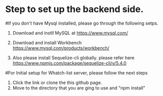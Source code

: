 
# Step to set up the backend side. 

#If you don't have Mysql installed, please go through the following setps. 

1. Download and instll MySQL at https://www.mysql.com/

2. Download and install Workbench https://www.mysql.com/products/workbench/

3. Also please install Sequelize-cli globally. please refer here https://www.npmjs.com/package/sequelize-cli/v/5.4.0


#For Initial setup for Whatch-list server, please follow the next steps

1. Click the link or clone the this github page. 
2. Move to the directory that you are ging to use and "npm install"


